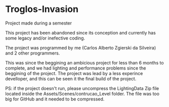 # Troglos-Invasion
Project made during a semester

This project has been abandoned since its conception and currently has some legacy and/or inefective coding.

The project was programmed by me (Carlos Alberto Zgierski da Silveira) and 2 other programmers.

This was since the beggining an ambicious project for less than 6 months to complete, and we had lighting and performance problems since the beggining of the project. The project was lead by a less experince develloper, and this can be seen it the final build of the project.


PS: if the project doesn't run, please uncompress the LightingData Zip file located inside the Assets/Scenes/contrucao_Level folder. The file was too big for GitHub and it needed to be compressed.

